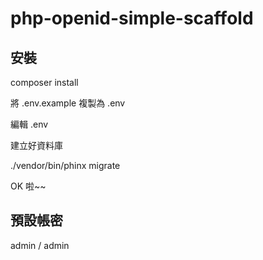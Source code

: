 # php-openid-simple-scaffold

## 安裝

composer install

將 .env.example 複製為 .env

編輯 .env

建立好資料庫

./vendor/bin/phinx migrate

OK 啦~~

## 預設帳密

admin / admin